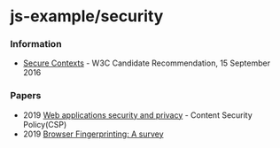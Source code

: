 # js-example/security


### Information
- [Secure Contexts](https://www.w3.org/TR/secure-contexts/) - W3C Candidate Recommendation, 15 September 2016

### Papers
- 2019 [Web applications security and privacy](https://hal.inria.fr/tel-01925851v2/document) - Content Security Policy(CSP)
- 2019 [Browser Fingerprinting: A survey](https://arxiv.org/pdf/1905.01051.pdf) 
